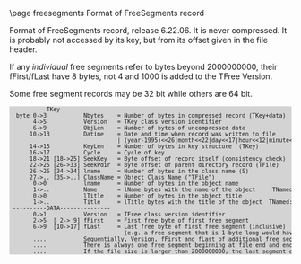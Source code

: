 \page freesegments Format of FreeSegments record

Format of FreeSegments record, release 6.22.06.  It is never compressed.
It is probably not accessed by its key, but from its offset given in the file header.

If any *individual* free segments refer to bytes beyond 2000000000,
their fFirst/fLast have 8 bytes, not 4 and 1000 is added to the TFree Version.

Some free segment records may be 32 bit while others are 64 bit.

<div style="background-color: lightgrey; font-size: small;"><pre>
 ----------TKey---------------
  byte 0->3           Nbytes    = Number of bytes in compressed record (TKey+data)       TKey::fNbytes
       4->5           Version   = TKey class version identifier                          TKey::fVersion
       6->9           ObjLen    = Number of bytes of uncompressed data                   TKey::fObjLen
      10->13          Datime    = Date and time when record was written to file          TKey::fDatime
                                | (year-1995)<<26|month<<22|day<<17|hour<<12|minute<<6|second
      14->15          KeyLen    = Number of bytes in key structure  (TKey)               TKey::fKeyLen
      16->17          Cycle     = Cycle of key                                           TKey::fCycle
      18->21 [18->25] SeekKey   = Byte offset of record itself (consistency check)       TKey::fSeekKey
      22->25 [26->33] SeekPdir  = Byte offset of parent directory record (TFile)         TKey::fSeekPdir
      26->26 [34->34] lname     = Number of bytes in the class name (5)                  TKey::fClassName
      27->.. [35->..] ClassName = Object Class Name ("TFile")                            TKey::fClassName
       0->0           lname     = Number of bytes in the object name                     TNamed::fName
       1->..          Name      = lName bytes with the name of the object <file name>    TNamed::fName
       0->0           lTitle    = Number of bytes in the object title                    TNamed::fTitle
       1->..          Title     = lTitle bytes with the title of the object <file title> TNamed::fTitle
 ----------DATA---------------
       0->1           Version   = TFree class version identifier                         TFree::Class_Version()
       2->5  [ 2-> 9] fFirst    = First free byte of first free segment                  TFree::fFirst
       6->9  [10->17] fLast     = Last free byte of first free segment (inclusive)       TFree::fLast
                                  (e.g. a free segment that is 1 byte long would have fFirst == fLast)
       ....           Sequentially, Version, fFirst and fLast of additional free segments.
       ....           There is always one free segment beginning at file end and ending before 2000000000.
       ....           If the file size is larger than 2000000000, the last segment ends with 4000000000.
</pre></div>
